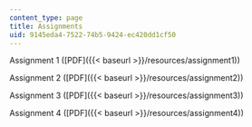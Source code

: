 ```yaml
---
content_type: page
title: Assignments
uid: 9145eda4-7522-74b5-9424-ec420dd1cf50
---
```


Assignment 1 ([PDF]({{< baseurl >}}/resources/assignment1))

Assignment 2 ([PDF]({{< baseurl >}}/resources/assignment2))

Assignment 3 ([PDF]({{< baseurl >}}/resources/assignment3))

Assignment 4 ([PDF]({{< baseurl >}}/resources/assignment4))